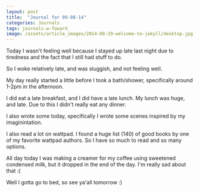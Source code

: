 ```yaml
---
layout: post
title:  "Journal for 09-08-14"
categories: Journals
tags: journals-w-foward
image: /assets/article_images/2014-08-29-welcome-to-jekyll/desktop.jpg
---
```




Today I wasn't feeling well because I stayed up late last night due to tiredness and the fact that I still had stuff to do.

So I woke relatively late, and was sluggish, and not feeling well. 

My day really started a little before I took a bath/shower, specifically around 1-2pm in the afternoon.

I did eat a late breakfast, and I did have a late lunch. My lunch was huge, and late. Due to this I didn't really eat any dinner.

I also wrote some today, specifically I wrote some scenes inspired by my imaginintation.

I also read a lot on wattpad. I found a huge list (140) of good books by one of my favorite wattpad authors. So I have so much to read and so many options.

All day today I was making a creamer for my coffee using sweetened condensed milk, but it dropped in the end of the day. I'm really sad about that :(

Well I gotta go to bed, so see ya'all tomorrow :)


